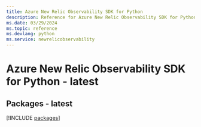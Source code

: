 ```yaml
---
title: Azure New Relic Observability SDK for Python
description: Reference for Azure New Relic Observability SDK for Python
ms.date: 03/29/2024
ms.topic: reference
ms.devlang: python
ms.service: newrelicobservability
---
```

# Azure New Relic Observability SDK for Python - latest
## Packages - latest
[!INCLUDE [packages](new-relic-observability-index.md)]